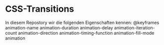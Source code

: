 # CSS-Transitions
In diesem Repostory wir die folgenden Eigenschaften kennen:  @keyframes animation-name animation-duration animation-delay animation-iteration-count animation-direction animation-timing-function animation-fill-mode animation
